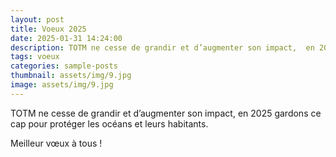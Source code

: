 ```yaml
---
layout: post
title: Voeux 2025
date: 2025-01-31 14:24:00
description: TOTM ne cesse de grandir et d’augmenter son impact,  en 2025 gardons ce cap pour protéger les océans et leurs habitants. Meilleur vœux à tous !
tags: voeux
categories: sample-posts
thumbnail: assets/img/9.jpg
image: assets/img/9.jpg
---
```


TOTM ne cesse de grandir et d’augmenter son impact,  en 2025 gardons ce cap pour protéger les océans et leurs habitants. 

<bold>Meilleur vœux à tous !<bold>


